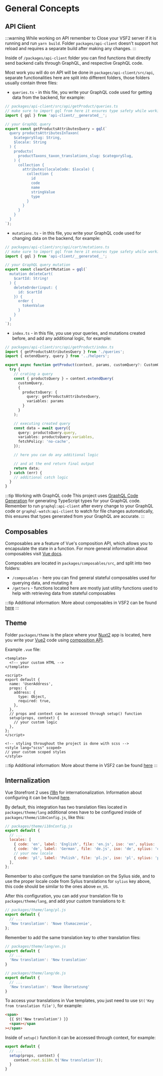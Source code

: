 # General Concepts

## API Client

:::warning While working on API remember to
Close your VSF2 server if it is running and run `yarn build`. Folder `packages/api-client` doesn't support hot reload and requires a separate build after making any changes.
:::

Inside of `/packages/api-client` folder you can find functions that directly send backend calls through GraphQL, and respective GraphQL code.

Most work you will do on API will be done in `packages/api-client/src/api`, separate functionalities here are split into different folders, those folders usually contain three files:

- `queries.ts` - in this file, you write your GraphQL code used for getting data from the backend, for example:

```ts
// packages/api-client/src/api/getProduct/queries.ts
// make sure to import gql from here it ensures type safety while working with GraphQL
import { gql } from 'api-client/__generated__';

// your GraphQL query
export const getProductsAttributesQuery = gql(`
  query productsAttributesInTaxon(
    $categorySlug: String,
    $locale: String
  ) {
    products(
      productTaxons_taxon_translations_slug: $categorySlug,
    ) {
      collection {
        attributes(localeCode: $locale) {
          collection {
            id
            code
            name
            stringValue
            type
          }
        }
      }
    }
  }
`);
```

- `mutations.ts` - in this file, you write your GraphQL code used for changing data on the backend, for example:

```ts
// packages/api-client/src/api/cart/mutations.ts
// make sure to import gql from here it ensures type safety while working with GraphQL
import { gql } from 'api-client/__generated__';

// your GraphQL query mutation
export const clearCartMutation = gql(`
  mutation deleteCart(
    $cartId: String!
  ) {
    deleteOrder(input: {
      id: $cartId
    }) {
      order {
        tokenValue
      }
    }
  }
`);
```

- `index.ts` - in this file, you use your queries, and mutations created before, and add any additional logic, for example:

```ts
// packages/api-client/src/api/getProduct/index.ts
import { getProductsAttributesQuery } from './queries';
import { extendQuery, query } from '../helpers';

export async function getProduct(context, params, customQuery?: CustomQuery): Promise<any> {
  try {
    // crating a query
    const { productsQuery } = context.extendQuery(
      customQuery,
      {
        productsQuery: {
          query: getProductsAttributesQuery,
          variables: params
        }
      }
    );

    // executing created query
    const data = await query({
      query: productsQuery.query,
      variables: productsQuery.variables,
      fetchPolicy: 'no-cache',
    });

    // here you can do any additional logic

    // and at the end return final output
    return data;
  } catch (err) {
    // additional catch logic
  }
}
```

:::tip Working with GraphQL code
This project uses [GraphQL Code Generation]('https://the-guild.dev/graphql/codegen') for generating TypeScript types for your GraphQL code. Remember to run `graphql:api-client` after every change to your GraphQL code or `graphql-watch:api-client` to watch for file changes automatically, this ensures that types generated from your GraphQL are accurate.
:::

## Composables

Composables are a feature of Vue's composition API, which allows you to encapsulate the state in a function. For more general information about composables visit [Vue docs](https://vuejs.org/guide/reusability/composables.html).

Composables are located in `packages/composables/src`, and split into two folders:

- `/composables` - here you can find general stateful composables used for querying data, and mutating it
- `/getters` - functions located here are mostly just utility functions used to help with retrieving data from stateful composables

:::tip Additional information:
More about composables in VSF2 can be found [here](https://docs.vuestorefront.io/v2/composition/composables.html)
:::

## Theme

Folder `packages/theme` is the place where your [Nuxt2](https://nuxtjs.org/) app is located, here you write your [Vue2](https://vuejs.org/) code using [composition API](https://vuejs.org/guide/extras/composition-api-faq.html).

Example `.vue` file:

```vue
<template>
  <!-- your custom HTML -->
</template>

<script>
export default {
  name: 'UserAddress',
  props: {
    address: {
      type: Object,
      required: true,
    },
  },
  // props and context can be accessed through setup() function
  setup(props, context) {
    // your custom logic
  },
};
</script>

<!-- styling throughout the project is done with scss -->
<style lang="scss" scoped>
// your custom scoped styles
</style>
```

:::tip Additional information:
More about theme in VSF2 can be found [here](https://docs.vuestorefront.io/v2/getting-started/layouts-and-routing.html)
:::

## Internalization

Vue Storefront 2 uses [i18n](https://i18n.nuxtjs.org/) for internationalization. Information about configuring it can be found [here](https://docs.vuestorefront.io/v2/getting-started/internationalization.html).

By default, this integration has two translation files located in `packages/theme/lang` additional ones have to be configured inside of `packages/theme/i18nConfig.js`, like this:

```js
// packages/theme/i18nConfig.js
export default {
  // ...
  locales: [
    { code: 'en', label: 'English', file: 'en.js', iso: 'en', sylius: 'en_US' },
    { code: 'de', label: 'German', file: 'de.js', iso: 'de', sylius: 'de_DE' },
    // your new locale
    { code: 'pl', label: 'Polish', file: 'pl.js', iso: 'pl', sylius: 'pl_PL' },
  ],
};
```

Remember to also configure the same translation on the Sylius side, and to use the proper locale code from Sylius translations for `sylius` key above, this code should be similar to the ones above `en_US`.

After this configuration, you can add your translation file to `packages/theme/lang`, and add your custom translations to it:

```js
// packages/theme/lang/pl.js
export default {
  // ...
  'New translation': 'Nowe tłumaczenie',
};
```

Remember to add the same translation key to other translation files:

```js
// packages/theme/lang/en.js
export default {
  // ...
  'New translation': 'New translation'
}

// packages/theme/lang/de.js
export default {
  // ...
  'New translation': 'Neue Übersetzung'
}
```

To access your translations in Vue templates, you just need to use `$t('Key from translation file')`, for example:

```html
<span>
  {{ $t('New translation') }}
  <span></span
></span>
```

Inside of `setup()` function it can be accessed through context, for example:

```js
export default {
  // ...
  setup(props, context) {
    context.root.$i18n.t('New translation'));
  }
}
```
